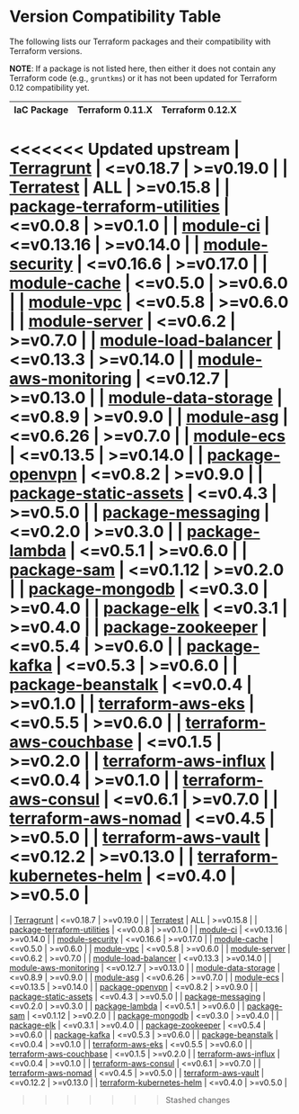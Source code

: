# Version Compatibility Table

The following lists our Terraform packages and their compatibility with Terraform versions.

**NOTE**: If a package is not listed here, then either it does not contain any Terraform code (e.g., `gruntkms`) or it has not been updated for Terraform 0.12 compatibility yet.

<!-- This was generated using the Markdown Table Generator: https://www.tablesgenerator.com/markdown_tables -->

| IaC Package                                                                                | Terraform 0.11.X | Terraform 0.12.X |
| ------------------------------------------------------------------------------------------ | ---------------- | ---------------- |
<<<<<<< Updated upstream
| [Terragrunt](https://github.com/tnn-gruntwork-io/terragrunt)                                   | <=v0.18.7        | >=v0.19.0        |
| [Terratest](https://github.com/tnn-gruntwork-io/terratest)                                     | ALL              | >=v0.15.8        |
| [package-terraform-utilities](https://github.com/tnn-gruntwork-io/package-terraform-utilities) | <=v0.0.8         | >=v0.1.0         |
| [module-ci](https://github.com/tnn-gruntwork-io/module-ci)                                     | <=v0.13.16       | >=v0.14.0        |
| [module-security](https://github.com/tnn-gruntwork-io/module-security)                         | <=v0.16.6        | >=v0.17.0        |
| [module-cache](https://github.com/tnn-gruntwork-io/module-cache)                               | <=v0.5.0         | >=v0.6.0         |
| [module-vpc](https://github.com/tnn-gruntwork-io/module-vpc)                                   | <=v0.5.8         | >=v0.6.0         |
| [module-server](https://github.com/tnn-gruntwork-io/module-server)                             | <=v0.6.2         | >=v0.7.0         |
| [module-load-balancer](https://github.com/tnn-gruntwork-io/module-load-balancer)               | <=v0.13.3        | >=v0.14.0        |
| [module-aws-monitoring](https://github.com/tnn-gruntwork-io/module-aws-monitoring)             | <=v0.12.7        | >=v0.13.0        |
| [module-data-storage](https://github.com/tnn-gruntwork-io/module-data-storage)                 | <=v0.8.9         | >=v0.9.0         |
| [module-asg](https://github.com/tnn-gruntwork-io/module-asg)                                   | <=v0.6.26        | >=v0.7.0         |
| [module-ecs](https://github.com/tnn-gruntwork-io/module-ecs)                                   | <=v0.13.5        | >=v0.14.0        |
| [package-openvpn](https://github.com/tnn-gruntwork-io/package-openvpn)                         | <=v0.8.2         | >=v0.9.0         |
| [package-static-assets](https://github.com/tnn-gruntwork-io/package-static-assets)             | <=v0.4.3         | >=v0.5.0         |
| [package-messaging](https://github.com/tnn-gruntwork-io/package-messaging)                     | <=v0.2.0         | >=v0.3.0         |
| [package-lambda](https://github.com/tnn-gruntwork-io/package-lambda)                           | <=v0.5.1         | >=v0.6.0         |
| [package-sam](https://github.com/tnn-gruntwork-io/package-sam)                                 | <=v0.1.12        | >=v0.2.0         |
| [package-mongodb](https://github.com/tnn-gruntwork-io/package-mongodb)                         | <=v0.3.0         | >=v0.4.0         |
| [package-elk](https://github.com/tnn-gruntwork-io/package-elk)                                 | <=v0.3.1         | >=v0.4.0         |
| [package-zookeeper](https://github.com/tnn-gruntwork-io/package-zookeeper)                     | <=v0.5.4         | >=v0.6.0         |
| [package-kafka](https://github.com/tnn-gruntwork-io/package-kafka)                             | <=v0.5.3         | >=v0.6.0         |
| [package-beanstalk](https://github.com/tnn-gruntwork-io/package-beanstalk)                     | <=v0.0.4         | >=v0.1.0         |
| [terraform-aws-eks](https://github.com/tnn-gruntwork-io/terraform-aws-eks)                     | <=v0.5.5         | >=v0.6.0         |
| [terraform-aws-couchbase](https://github.com/tnn-gruntwork-io/terraform-aws-couchbase)         | <=v0.1.5         | >=v0.2.0         |
| [terraform-aws-influx](https://github.com/tnn-gruntwork-io/terraform-aws-influx)               | <=v0.0.4         | >=v0.1.0         |
| [terraform-aws-consul](https://github.com/hashicorp/terraform-aws-consul)                  | <=v0.6.1         | >=v0.7.0         |
| [terraform-aws-nomad](https://github.com/hashicorp/terraform-aws-nomad)                    | <=v0.4.5         | >=v0.5.0         |
| [terraform-aws-vault](https://github.com/hashicorp/terraform-aws-vault)                    | <=v0.12.2        | >=v0.13.0        |
| [terraform-kubernetes-helm](https://github.com/tnn-gruntwork-io/terraform-kubernetes-helm)     | <=v0.4.0         | >=v0.5.0         |
=======
| [Terragrunt](https://github.com/tnn-gruntwork-io/terragrunt)                                   | <=v0.18.7        | >=v0.19.0        |
| [Terratest](https://github.com/tnn-gruntwork-io/terratest)                                     | ALL              | >=v0.15.8        |
| [package-terraform-utilities](https://github.com/tnn-gruntwork-io/package-terraform-utilities) | <=v0.0.8         | >=v0.1.0         |
| [module-ci](https://github.com/tnn-gruntwork-io/module-ci)                                     | <=v0.13.16       | >=v0.14.0        |
| [module-security](https://github.com/tnn-gruntwork-io/module-security)                         | <=v0.16.6        | >=v0.17.0        |
| [module-cache](https://github.com/tnn-gruntwork-io/module-cache)                               | <=v0.5.0         | >=v0.6.0         |
| [module-vpc](https://github.com/tnn-gruntwork-io/module-vpc)                                   | <=v0.5.8         | >=v0.6.0         |
| [module-server](https://github.com/tnn-gruntwork-io/module-server)                             | <=v0.6.2         | >=v0.7.0         |
| [module-load-balancer](https://github.com/tnn-gruntwork-io/module-load-balancer)               | <=v0.13.3        | >=v0.14.0        |
| [module-aws-monitoring](https://github.com/tnn-gruntwork-io/module-aws-monitoring)             | <=v0.12.7        | >=v0.13.0        |
| [module-data-storage](https://github.com/tnn-gruntwork-io/module-data-storage)                 | <=v0.8.9         | >=v0.9.0         |
| [module-asg](https://github.com/tnn-gruntwork-io/module-asg)                                   | <=v0.6.26        | >=v0.7.0         |
| [module-ecs](https://github.com/tnn-gruntwork-io/module-ecs)                                   | <=v0.13.5        | >=v0.14.0        |
| [package-openvpn](https://github.com/tnn-gruntwork-io/package-openvpn)                         | <=v0.8.2         | >=v0.9.0         |
| [package-static-assets](https://github.com/tnn-gruntwork-io/package-static-assets)             | <=v0.4.3         | >=v0.5.0         |
| [package-messaging](https://github.com/tnn-gruntwork-io/package-messaging)                     | <=v0.2.0         | >=v0.3.0         |
| [package-lambda](https://github.com/tnn-gruntwork-io/package-lambda)                           | <=v0.5.1         | >=v0.6.0         |
| [package-sam](https://github.com/tnn-gruntwork-io/package-sam)                                 | <=v0.1.12        | >=v0.2.0         |
| [package-mongodb](https://github.com/tnn-gruntwork-io/package-mongodb)                         | <=v0.3.0         | >=v0.4.0         |
| [package-elk](https://github.com/tnn-gruntwork-io/package-elk)                                 | <=v0.3.1         | >=v0.4.0         |
| [package-zookeeper](https://github.com/tnn-gruntwork-io/package-zookeeper)                     | <=v0.5.4         | >=v0.6.0         |
| [package-kafka](https://github.com/tnn-gruntwork-io/package-kafka)                             | <=v0.5.3         | >=v0.6.0         |
| [package-beanstalk](https://github.com/tnn-gruntwork-io/package-beanstalk)                     | <=v0.0.4         | >=v0.1.0         |
| [terraform-aws-eks](https://github.com/tnn-gruntwork-io/terraform-aws-eks)                     | <=v0.5.5         | >=v0.6.0         |
| [terraform-aws-couchbase](https://github.com/tnn-gruntwork-io/terraform-aws-couchbase)         | <=v0.1.5         | >=v0.2.0         |
| [terraform-aws-influx](https://github.com/tnn-gruntwork-io/terraform-aws-influx)               | <=v0.0.4         | >=v0.1.0         |
| [terraform-aws-consul](https://github.com/hashicorp/terraform-aws-consul)                  | <=v0.6.1         | >=v0.7.0         |
| [terraform-aws-nomad](https://github.com/hashicorp/terraform-aws-nomad)                    | <=v0.4.5         | >=v0.5.0         |
| [terraform-aws-vault](https://github.com/hashicorp/terraform-aws-vault)                    | <=v0.12.2        | >=v0.13.0        |
| [terraform-kubernetes-helm](https://github.com/tnn-gruntwork-io/terraform-kubernetes-helm)     | <=v0.4.0         | >=v0.5.0         |
>>>>>>> Stashed changes
